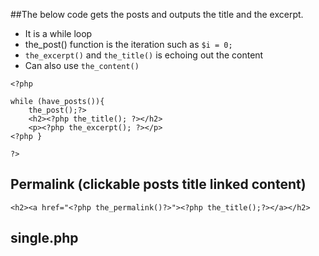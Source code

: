 ##The below code gets the posts and outputs the title and the excerpt.
- It is a while loop
- the_post() function is the iteration such as `$i = 0;`
- `the_excerpt()` and `the_title()` is echoing out the content
- Can also use `the_content()`

```
<?php

while (have_posts()){
    the_post();?>
    <h2><?php the_title(); ?></h2>
    <p><?php the_excerpt(); ?></p>
<?php }

?>
```

## Permalink (clickable posts title linked content)
```
<h2><a href="<?php the_permalink()?>"><?php the_title();?></a></h2>
```
## single.php
